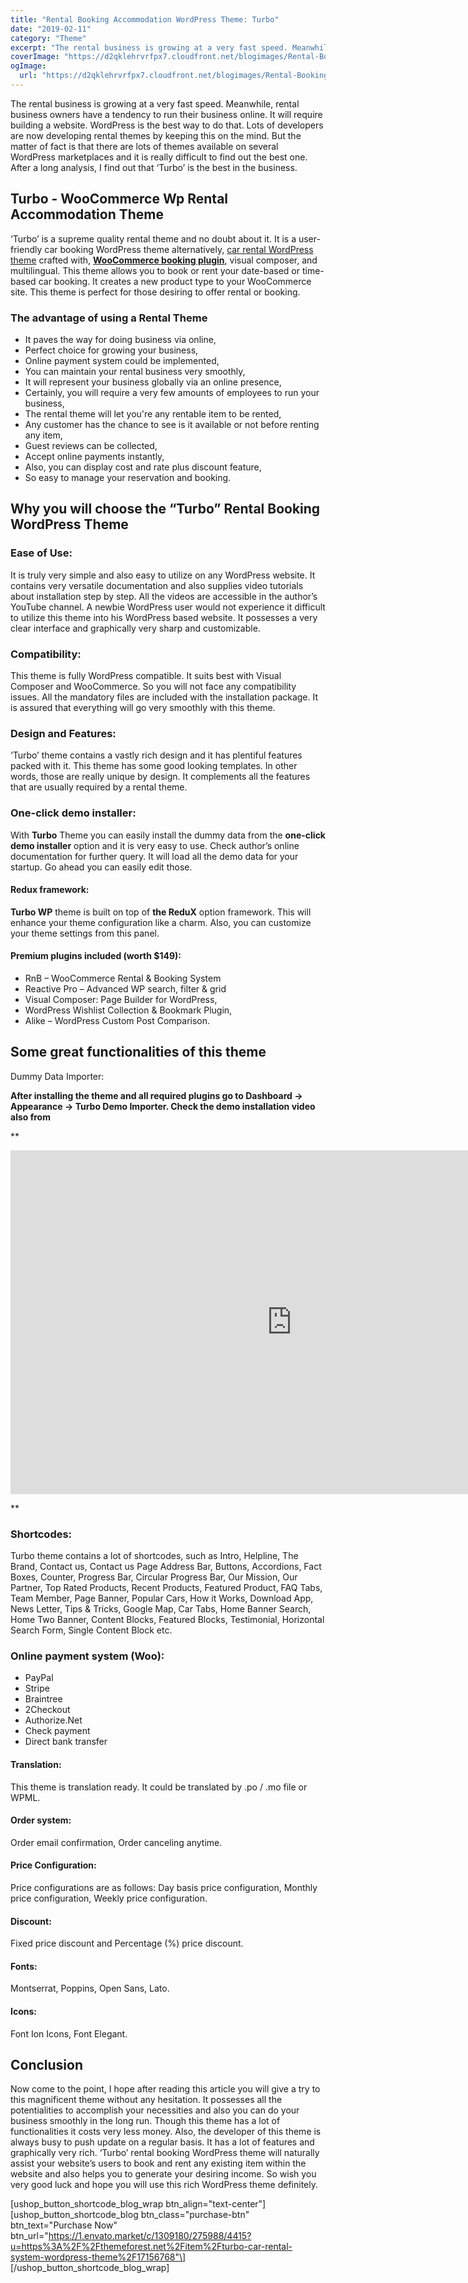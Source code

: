 ```yaml
---
title: "Rental Booking Accommodation WordPress Theme: Turbo"
date: "2019-02-11"
category: "Theme"
excerpt: "The rental business is growing at a very fast speed. Meanwhile, rental business owners have a tendency to run their business online. It will require building a website. WordPress is the best way to do that. Lots of developers are now developing rental themes by keeping this on the mind. But the matter of fact"
coverImage: "https://d2qklehrvrfpx7.cloudfront.net/blogimages/Rental-Booking-Accommodation-WordPress-Theme-Turbo.png"
ogImage:
  url: "https://d2qklehrvrfpx7.cloudfront.net/blogimages/Rental-Booking-Accommodation-WordPress-Theme-Turbo.png"
---
```


The rental business is growing at a very fast speed. Meanwhile, rental business owners have a tendency to run their business online. It will require building a website. WordPress is the best way to do that. Lots of developers are now developing rental themes by keeping this on the mind. But the matter of fact is that there are lots of themes available on several WordPress marketplaces and it is really difficult to find out the best one. After a long analysis, I find out that ‘Turbo’ is the best in the business.

## **Turbo - WooCommerce Wp Rental Accommodation Theme**

‘Turbo’ is a supreme quality rental theme and no doubt about it. It is a user-friendly car booking WordPress theme alternatively, [car rental WordPress theme](https://redq.io/blog/car-rental-wordpress-themes/) crafted with, [**WooCommerce booking plugin**](https://redq.io/blog/woocommerce-booking-plugin/), visual composer, and multilingual. This theme allows you to book or rent your date-based or time-based car booking. It creates a new product type to your WooCommerce site. This theme is perfect for those desiring to offer rental or booking.

### **The advantage of using a Rental Theme**

- It paves the way for doing business via online,
- Perfect choice for growing your business,
- Online payment system could be implemented,
- You can maintain your rental business very smoothly,
- It will represent your business globally via an online presence,
- Certainly, you will require a very few amounts of employees to run your business,
- The rental theme will let you're any rentable item to be rented,
- Any customer has the chance to see is it available or not before renting any item,
- Guest reviews can be collected,
- Accept online payments instantly,
- Also, you can display cost and rate plus discount feature,
- So easy to manage your reservation and booking.

## **Why you will choose the “Turbo” Rental Booking WordPress Theme**

### **Ease of Use:**

It is truly very simple and also easy to utilize on any WordPress website. It contains very versatile documentation and also supplies video tutorials about installation step by step. All the videos are accessible in the author’s YouTube channel. A newbie WordPress user would not experience it difficult to utilize this theme into his WordPress based website. It possesses a very clear interface and graphically very sharp and customizable.

### **Compatibility:**

This theme is fully WordPress compatible. It suits best with Visual Composer and WooCommerce. So you will not face any compatibility issues. All the mandatory files are included with the installation package. It is assured that everything will go very smoothly with this theme.

### **Design and Features:**

‘Turbo’ theme contains a vastly rich design and it has plentiful features packed with it. This theme has some good looking templates. In other words, those are really unique by design. It complements all the features that are usually required by a rental theme.

### **One-click demo installer:**

With **Turbo** Theme you can easily install the dummy data from the **one-click demo installer** option and it is very easy to use. Check author’s online documentation for further query. It will load all the demo data for your startup. Go ahead you can easily edit those.

#### Redux **framework:**

**Turbo WP** theme is built on top of **the ReduX** option framework. This will enhance your theme configuration like a charm. Also, you can customize your theme settings from this panel.

#### **Premium plugins included (worth \$149):**

- RnB – WooCommerce Rental & Booking System
- Reactive Pro – Advanced WP search, filter & grid
- Visual Composer: Page Builder for WordPress,
- WordPress Wishlist Collection & Bookmark Plugin,
- Alike – WordPress Custom Post Comparison.

## **Some great functionalities of this theme**

Dummy Data Importer:

**After installing the theme and all required plugins go to Dashboard -> Appearance -> Turbo Demo Importer. Check the demo installation video also from**

\*\*

<iframe src="https://www.youtube.com/embed/zMGnocnIGos" width="900" height="550" frameborder="0" allowfullscreen="allowfullscreen"></iframe>

\*\*

### **Shortcodes:**

Turbo theme contains a lot of shortcodes, such as Intro, Helpline, The Brand, Contact us, Contact us Page Address Bar, Buttons, Accordions, Fact Boxes, Counter, Progress Bar, Circular Progress Bar, Our Mission, Our Partner, Top Rated Products, Recent Products, Featured Product, FAQ Tabs, Team Member, Page Banner, Popular Cars, How it Works, Download App, News Letter, Tips & Tricks, Google Map, Car Tabs, Home Banner Search, Home Two Banner, Content Blocks, Featured Blocks, Testimonial, Horizontal Search Form, Single Content Block etc.

### **Online payment system (Woo):**

- PayPal
- Stripe
- Braintree
- 2Checkout
- Authorize.Net
- Check payment
- Direct bank transfer

#### **Translation:**

This theme is translation ready. It could be translated by .po / .mo file or WPML.

#### **Order system:**

Order email confirmation, Order canceling anytime.

#### **Price Configuration:**

Price configurations are as follows: Day basis price configuration, Monthly price configuration, Weekly price configuration.

#### **Discount:**

Fixed price discount and Percentage (%) price discount.

#### **Fonts:**

Montserrat, Poppins, Open Sans, Lato.

#### **Icons:**

Font Ion Icons, Font Elegant.

## **Conclusion**

Now come to the point, I hope after reading this article you will give a try to this magnificent theme without any hesitation. It possesses all the potentialities to accomplish your necessities and also you can do your business smoothly in the long run. Though this theme has a lot of functionalities it costs very less money. Also, the developer of this theme is always busy to push update on a regular basis. It has a lot of features and graphically very rich. ‘Turbo’ rental booking WordPress theme will naturally assist your website’s users to book and rent any existing item within the website and also helps you to generate your desiring income. So wish you very good luck and hope you will use this rich WordPress theme definitely.

\[ushop_button_shortcode_blog_wrap btn_align="text-center"\] \[ushop_button_shortcode_blog btn_class="purchase-btn" btn_text="Purchase Now" btn_url="https://1.envato.market/c/1309180/275988/4415?u=https%3A%2F%2Fthemeforest.net%2Fitem%2Fturbo-car-rental-system-wordpress-theme%2F17156768"\] \[/ushop_button_shortcode_blog_wrap\]
